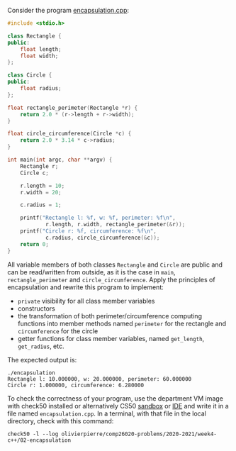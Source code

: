 Consider the program [encapsulation.cpp](encapsulation.cpp):

```cxx
#include <stdio.h>

class Rectangle {
public:
    float length;
    float width;
};

class Circle {
public:
    float radius;
};

float rectangle_perimeter(Rectangle *r) {
    return 2.0 * (r->length + r->width);
}

float circle_circumference(Circle *c) {
    return 2.0 * 3.14 * c->radius;
}

int main(int argc, char **argv) {
    Rectangle r;
    Circle c;

    r.length = 10;
    r.width = 20;

    c.radius = 1;

    printf("Rectangle l: %f, w: %f, perimeter: %f\n",
            r.length, r.width, rectangle_perimeter(&r));
    printf("Circle r: %f, circumference: %f\n",
            c.radius, circle_circumference(&c));
    return 0;
}
```

All variable members of both classes `Rectangle` and `Circle` are public and
can be read/written from outside, as it is the case in `main`,
`rectangle_perimeter` and `circle_circumference`. Apply the principles of
encapsulation and rewrite this program to implement:

- `private` visibility for all class member variables
- constructors
- the transformation of both perimeter/circumference computing functions into
  member methods named `perimeter` for the rectangle and `circumference` for
  the circle
- getter functions for class member variables, named `get_length`,
  `get_radius`, etc.

The expected output is:
```shell
./encapsulation
Rectangle l: 10.000000, w: 20.000000, perimeter: 60.000000
Circle r: 1.000000, circumference: 6.280000
```

To check the correctness of your program, use the department VM image with check50 installed or alternatively CS50 [sandbox](sandbox.cs50.io)
or [IDE](ide.cs50.io) and write it in a file named `encapsulation.cpp`. In a
terminal, with that file in the local directory, check with this command:
```shell
check50 -l --log olivierpierre/comp26020-problems/2020-2021/week4-c++/02-encapsulation
```
